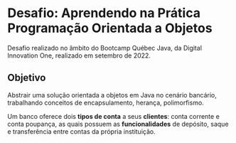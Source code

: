 # Desafio: Aprendendo na Prática Programação Orientada a Objetos

Desafio realizado no âmbito do Bootcamp Québec Java, da Digital Innovation One, realizado em setembro de 2022.

## Objetivo

Abstrair uma solução orientada a objetos em Java no cenário bancário, trabalhando conceitos de encapsulamento, herança, polimorfismo.

Um banco oferece dois **tipos de conta** a seus **clientes**: conta corrente e conta poupança, as quais possuem as **funcionalidades** de depósito, saque e transferência entre contas da própria instituição.

